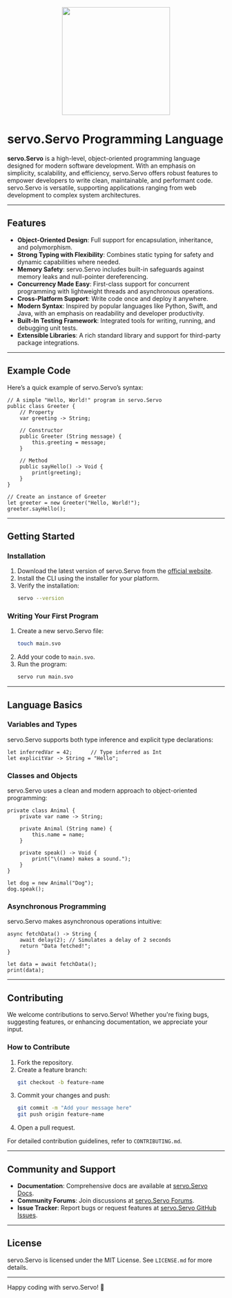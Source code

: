 <img src="https://raw.githubusercontent.com/SuperScary/Servo/refs/heads/main/logos/Servo%20Mascot-transparent.png" width="250" style="display: block; margin: 0 auto"/>

# servo.Servo Programming Language

**servo.Servo** is a high-level, object-oriented programming language designed for modern software development. With an emphasis on simplicity, scalability, and efficiency, servo.Servo offers robust features to empower developers to write clean, maintainable, and performant code. servo.Servo is versatile, supporting applications ranging from web development to complex system architectures.

---

## Features

- **Object-Oriented Design**: Full support for encapsulation, inheritance, and polymorphism.
- **Strong Typing with Flexibility**: Combines static typing for safety and dynamic capabilities where needed.
- **Memory Safety**: servo.Servo includes built-in safeguards against memory leaks and null-pointer dereferencing.
- **Concurrency Made Easy**: First-class support for concurrent programming with lightweight threads and asynchronous operations.
- **Cross-Platform Support**: Write code once and deploy it anywhere.
- **Modern Syntax**: Inspired by popular languages like Python, Swift, and Java, with an emphasis on readability and developer productivity.
- **Built-In Testing Framework**: Integrated tools for writing, running, and debugging unit tests.
- **Extensible Libraries**: A rich standard library and support for third-party package integrations.

---

## Example Code

Here’s a quick example of servo.Servo’s syntax:

```servo
// A simple "Hello, World!" program in servo.Servo
public class Greeter {
    // Property
    var greeting -> String;

    // Constructor
    public Greeter (String message) {
        this.greeting = message;
    }

    // Method
    public sayHello() -> Void {
        print(greeting);
    }
}

// Create an instance of Greeter
let greeter = new Greeter("Hello, World!");
greeter.sayHello();
```

---

## Getting Started

### Installation

1. Download the latest version of servo.Servo from the [official website](https://example.com/servo).
2. Install the CLI using the installer for your platform.
3. Verify the installation:
   ```bash
   servo --version
   ```

### Writing Your First Program

1. Create a new servo.Servo file:
   ```bash
   touch main.svo
   ```
2. Add your code to `main.svo`.
3. Run the program:
   ```bash
   servo run main.svo
   ```

---

## Language Basics

### Variables and Types

servo.Servo supports both type inference and explicit type declarations:

```servo
let inferredVar = 42;      // Type inferred as Int
let explicitVar -> String = "Hello";
```

### Classes and Objects

servo.Servo uses a clean and modern approach to object-oriented programming:

```servo
private class Animal {
    private var name -> String;

    private Animal (String name) {
        this.name = name;
    }

    private speak() -> Void {
        print("\(name) makes a sound.");
    }
}

let dog = new Animal("Dog");
dog.speak();
```

### Asynchronous Programming

servo.Servo makes asynchronous operations intuitive:

```servo
async fetchData() -> String {
    await delay(2); // Simulates a delay of 2 seconds
    return "Data fetched!";
}

let data = await fetchData();
print(data);
```

---

## Contributing

We welcome contributions to servo.Servo! Whether you're fixing bugs, suggesting features, or enhancing documentation, we appreciate your input.

### How to Contribute

1. Fork the repository.
2. Create a feature branch:
   ```bash
   git checkout -b feature-name
   ```
3. Commit your changes and push:
   ```bash
   git commit -m "Add your message here"
   git push origin feature-name
   ```
4. Open a pull request.

For detailed contribution guidelines, refer to `CONTRIBUTING.md`.

---

## Community and Support

- **Documentation**: Comprehensive docs are available at [servo.Servo Docs](https://docs.example.com).
- **Community Forums**: Join discussions at [servo.Servo Forums](https://forum.example.com).
- **Issue Tracker**: Report bugs or request features at [servo.Servo GitHub Issues](https://github.com/servo/issues).

---

## License

servo.Servo is licensed under the MIT License. See `LICENSE.md` for more details.

---

Happy coding with servo.Servo! 🚀